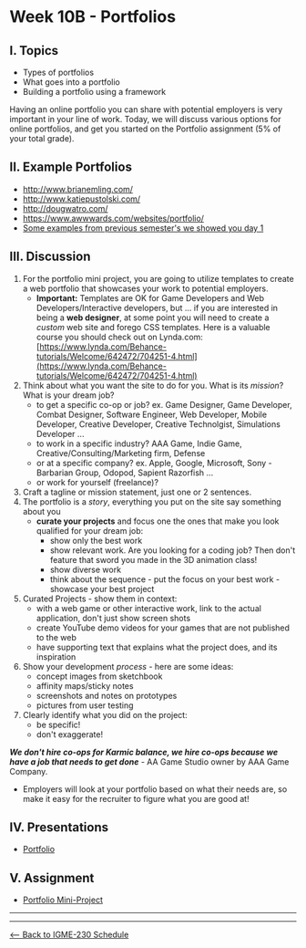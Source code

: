# Week 10B - Portfolios

## I. Topics
- Types of portfolios
- What goes into a portfolio
- Building a portfolio using a framework

Having an online portfolio you can share with potential employers is very important in your line of work. Today, we will discuss various options for online portfolios, and get you started on the Portfolio assignment (5% of your total grade).

## II. Example Portfolios
- http://www.brianemling.com/
- http://www.katiepustolski.com/
- http://dougwatro.com/
- https://www.awwwards.com/websites/portfolio/
- [Some examples from previous semester's we showed you day 1](./Week-01A-notes.md#section5)

## III. Discussion
1. For the portfolio mini project, you are going to utilize templates to create a web portfolio that showcases your work to potential employers. 
    - **Important:** Templates are OK for Game Developers and Web Developers/Interactive developers, but ... if you are interested in being a **web designer**, at some point you will need to create a *custom* web site and forego CSS templates. Here is a valuable course you should check out on Lynda.com: [https://www.lynda.com/Behance-tutorials/Welcome/642472/704251-4.html](https://www.lynda.com/Behance-tutorials/Welcome/642472/704251-4.html)
1. Think about what you want the site to do for you. What is its *mission*? What is your dream job?
    - to get a specific co-op or job? ex. Game Designer, Game Developer, Combat Designer, Software Engineer, Web Developer, Mobile Developer, Creative Developer, Creative Technolgist, Simulations Developer ...
    - to work in a specific industry? AAA Game, Indie Game, Creative/Consulting/Marketing firm, Defense
    - or at a specific company? ex. Apple, Google, Microsoft, Sony - Barbarian Group, Odopod, Sapient Razorfish ...
    - or work for yourself (freelance)?
1. Craft a tagline or mission statement, just one or 2 sentences.
1. The portfolio is a *story*, everything you put on the site say something about you
    - **curate your projects** and focus one the ones that make you look qualified for your dream job:
      - show only the best work
      - show relevant work. Are you looking for a coding job? Then don't feature that sword you made in the 3D animation class!
      - show diverse work
      - think about the sequence - put the focus on your best work - showcase your best project
1. Curated Projects - show them in context:
    - with a web game or other interactive work, link to the actual application, don't just show screen shots
    - create YouTube demo videos for your games that are not published to the web
    - have supporting text that explains what the project does, and its inspiration
1. Show your development *process* - here are some ideas:
    - concept images from sketchbook
    - affinity maps/sticky notes
    - screenshots and notes on prototypes
    - pictures from user testing
1. Clearly identify what you did on the project:
    - be specific! 
    - don't exaggerate!

***We don't hire co-ops for Karmic balance, we hire co-ops because we have a job that needs to get done*** - AA Game Studio owner by AAA Game Company.

- Employers will look at your portfolio based on what their needs are, so make it easy for the recruiter to figure what you are good at!

## IV. Presentations
- [Portfolio](../presentations/Portfolio.pdf)

## V. Assignment
- [Portfolio Mini-Project](../projects/portfolio-mini-project.md)

<hr><hr>

[<-- Back to IGME-230 Schedule](../schedule.md)
